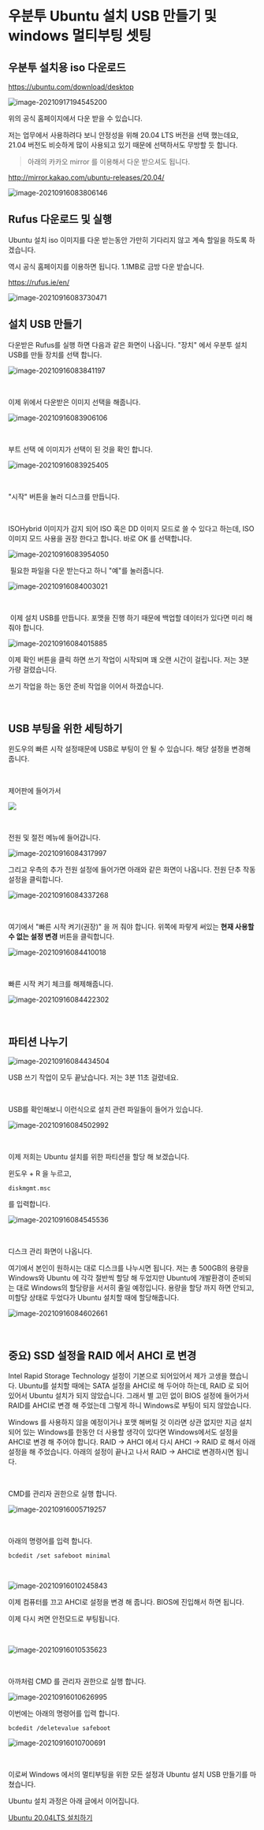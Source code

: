 # 우분투 Ubuntu 설치 USB 만들기 및 windows 멀티부팅 셋팅



## 우분투 설치용 iso 다운로드

https://ubuntu.com/download/desktop

![image-20210917194545200](https://raw.githubusercontent.com/Shane-Park/markdownBlog/master/OS/linux/ubuntu/install.assets/image-20210917194545200.png)

위의 공식 홈페이지에서 다운 받을 수 있습니다.

저는 업무에서 사용하려다 보니 안정성을 위해 20.04 LTS 버전을 선택 했는데요, 21.04 버전도 비슷하게 많이 사용되고 있기 때문에 선택하서도 무방할 듯 합니다.



>  아래의 카카오 mirror 를 이용해서 다운 받으셔도 됩니다. 

http://mirror.kakao.com/ubuntu-releases/20.04/

![image-20210916083806146](https://raw.githubusercontent.com/Shane-Park/markdownBlog/master/OS/linux/ubuntu/install.assets/image-20210916083806146.png)



## Rufus 다운로드 및 실행

Ubuntu 설치 iso 이미지를 다운 받는동안 가만히 기다리지 않고 계속 할일을 하도록 하겠습니다.

역시 공식 홈페이지를 이용하면 됩니다. 1.1MB로 금방 다운 받습니다.

https://rufus.ie/en/

![image-20210916083730471](https://raw.githubusercontent.com/Shane-Park/markdownBlog/master/OS/linux/ubuntu/install.assets/image-20210916083730471.png)



## 설치 USB 만들기

다운받은 Rufus를 실행 하면 다음과 같은 화면이 나옵니다. "장치" 에서 우분투 설치 USB를 만들 장치를 선택 합니다.

![image-20210916083841197](https://raw.githubusercontent.com/Shane-Park/markdownBlog/master/OS/linux/ubuntu/install.assets/image-20210916083841197.png)

​	

이제 위에서 다운받은 이미지 선택을 해줍니다.

![image-20210916083906106](https://raw.githubusercontent.com/Shane-Park/markdownBlog/master/OS/linux/ubuntu/install.assets/image-20210916083906106.png)

​	

부트 선택 에 이미지가 선택이 된 것을 확인 합니다.

![image-20210916083925405](https://raw.githubusercontent.com/Shane-Park/markdownBlog/master/OS/linux/ubuntu/install.assets/image-20210916083925405.png)

​	

"시작" 버튼을 눌러 디스크를 만듭니다.

​	

ISOHybrid 이미지가 감지 되어 ISO 혹은 DD 이미지 모드로 쓸 수 있다고 하는데, ISO 이미지 모드 사용을 권장 한다고 합니다. 바로 OK 를 선택합니다.

![image-20210916083954050](https://raw.githubusercontent.com/Shane-Park/markdownBlog/master/OS/linux/ubuntu/install.assets/image-20210916083954050.png)



​	필요한 파일을 다운 받는다고 하니 "예"를 눌러줍니다.

![image-20210916084003021](https://raw.githubusercontent.com/Shane-Park/markdownBlog/master/OS/linux/ubuntu/install.assets/image-20210916084003021.png)

​	

​	이제 설치 USB를 만듭니다. 포맷을 진행 하기 때문에 백업할 데이터가 있다면 미리 해줘야 합니다.

![image-20210916084015885](https://raw.githubusercontent.com/Shane-Park/markdownBlog/master/OS/linux/ubuntu/install.assets/image-20210916084015885.png)

이제 확인 버튼을 클릭 하면 쓰기 작업이 시작되며 꽤 오랜 시간이 걸립니다. 저는 3분 가량 걸렸습니다.

쓰기 작업을 하는 동안 준비 작업을 이어서 하겠습니다.

​		

## USB 부팅을 위한 세팅하기

윈도우의 빠른 시작 설정때문에 USB로 부팅이 안 될 수 있습니다. 해당 설정을 변경해줍니다.

​	

제어판에 들어가서

![](https://raw.githubusercontent.com/Shane-Park/markdownBlog/master/OS/linux/ubuntu/install.assets/image-20210916084256538.png)

​	

전원 및 절전 메뉴에 들어갑니다. 	

![image-20210916084317997](https://raw.githubusercontent.com/Shane-Park/markdownBlog/master/OS/linux/ubuntu/install.assets/image-20210916084317997.png)



그리고 우측의 추가 전원 설정에 들어가면 아래와 같은 화면이 나옵니다. 전원 단추 작동 설정을 클릭합니다.

![image-20210916084337268](https://raw.githubusercontent.com/Shane-Park/markdownBlog/master/OS/linux/ubuntu/install.assets/image-20210916084337268.png)

​	

여기에서 "빠른 시작 켜기(권장)" 을 꺼 줘야 합니다. 위쪽에 파랗게 써있는 **현재 사용할 수 없는 설정 변경** 버튼을 클릭합니다.

![image-20210916084410018](https://raw.githubusercontent.com/Shane-Park/markdownBlog/master/OS/linux/ubuntu/install.assets/image-20210916084410018.png)

​	

빠른 시작 켜기 체크를 해제해줍니다.

![image-20210916084422302](https://raw.githubusercontent.com/Shane-Park/markdownBlog/master/OS/linux/ubuntu/install.assets/image-20210916084422302.png)

​	

## 파티션 나누기

![image-20210916084434504](https://raw.githubusercontent.com/Shane-Park/markdownBlog/master/OS/linux/ubuntu/install.assets/image-20210916084434504.png)

USB 쓰기 작업이 모두 끝났습니다. 저는 3분 11초 걸렸네요.

​	

USB를 확인해보니 이런식으로 설치 관련 파일들이 들어가 있습니다.

![image-20210916084502992](https://raw.githubusercontent.com/Shane-Park/markdownBlog/master/OS/linux/ubuntu/install.assets/image-20210916084502992.png)

​	

이제 저희는 Ubuntu 설치를 위한 파티션을 할당 해 보겠습니다.

윈도우 + R 을 누르고, 

```
diskmgmt.msc
```

를 입력합니다.

![image-20210916084545536](https://raw.githubusercontent.com/Shane-Park/markdownBlog/master/OS/linux/ubuntu/install.assets/image-20210916084545536.png)

​	

디스크 관리 화면이 나옵니다.

여기에서 본인이 원하시는 대로 디스크를 나누시면 됩니다. 저는 총 500GB의 용량을 Windows와 Ubuntu 에 각각 절반씩 할당 해 두었지만 Ubuntu에 개발환경이 준비되는 대로 Windows의 할당량을 서서히 줄일 예정입니다. 용량을 할당 까지 하면 안되고, 미할당 상태로 두었다가 Ubuntu 설치할 때에 할당해줍니다.

![image-20210916084602661](https://raw.githubusercontent.com/Shane-Park/markdownBlog/master/OS/linux/ubuntu/install.assets/image-20210916084602661.png)

​	

## 중요) SSD 설정을 RAID 에서 AHCI 로 변경

Intel Rapid Storage Technology 설정이 기본으로 되어있어서 제가 고생을 했습니다. Ubuntu를 설치할 때에는 SATA 설정을 AHCI로 해 두어야 하는데, RAID 로 되어 있어서 Ubuntu 설치가 되지 않았습니다. 그래서 별 고민 없이 BIOS 설정에 들어가서 RAID를 AHCI로 변경 해 주었는데 그렇게 하니 Windows로 부팅이 되지 않았습니다.

Windows 를 사용하지 않을 예정이거나 포맷 해버릴 것 이라면 상관 없지만 지금 설치되어 있는 Windows를 한동안 더 사용할 생각이 있다면 Windows에서도 설정을 AHCI로 변경 해 주어야 합니다. RAID -> AHCI 에서 다시 AHCI -> RAID 로 해서 아래 설정을 해 주었습니다. 아래의 설정이 끝나고 나서 RAID -> AHCI로 변경하시면 됩니다.

​	

CMD를 관리자 권한으로 실행 합니다.

![image-20210916005719257](https://raw.githubusercontent.com/Shane-Park/markdownBlog/master/OS/linux/ubuntu/install.assets/image-20210916005719257.png)

​	

아래의 명령어를 입력 합니다.

```
bcdedit /set safeboot minimal
```

​		

![image-20210916010245843](https://raw.githubusercontent.com/Shane-Park/markdownBlog/master/OS/linux/ubuntu/install.assets/image-20210916010245843.png)



이제 컴퓨터를 끄고 AHCI로 설정을 변경 해 줍니다. BIOS에 진입해서 하면 됩니다.

이제 다시 켜면 안전모드로 부팅됩니다.

​			

![image-20210916010535623](https://raw.githubusercontent.com/Shane-Park/markdownBlog/master/OS/linux/ubuntu/install.assets/image-20210916010535623.png)

​	

아까처럼 CMD 를 관리자 권한으로 실행 합니다.

![image-20210916010626995](https://raw.githubusercontent.com/Shane-Park/markdownBlog/master/OS/linux/ubuntu/install.assets/image-20210916010626995.png)



이번에는 아래의 명령어를 입력 합니다.

```
bcdedit /deletevalue safeboot
```

![image-20210916010700691](https://raw.githubusercontent.com/Shane-Park/markdownBlog/master/OS/linux/ubuntu/install.assets/image-20210916010700691.png)

​	

이로써 Windows 에서의 멀티부팅을 위한 모든 설정과 Ubuntu 설치 USB 만들기를 마쳤습니다.

Ubuntu 설치 과정은 아래 글에서 이어집니다.

[Ubuntu 20.04LTS 설치하기](https://shanepark.tistory.com/230)

